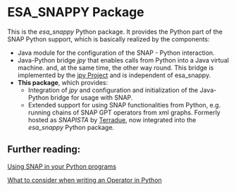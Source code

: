 # ESA_SNAPPY Package

This is the *esa_snappy* Python package. It provides the Python part of the SNAP Python support, which is
basically realized by the components:

- Java module for the configuration of the SNAP - Python interaction.
- Java-Python bridge *jpy* that enables calls from Python into a Java virtual machine.
  and, at the same time, the other way round. This bridge is implemented by the
  [jpy Project](https://deephaven.io/core/docs/how-to-guides/use-jpy/) and is independent of esa_snappy.
- **This package**, which provides:
  - Integration of *jpy* and configuration and initialization of the Java-Python bridge for usage with SNAP.
  - Extended support for using SNAP functionalities from Python, e.g. running chains of SNAP GPT operators from 
  xml graphs. Formerly hosted as *SNAPISTA* by [Terradue](https://www.terradue.com/), now integrated into the
    *esa_snappy* Python package.

## Further reading:

[Using SNAP in your Python programs](https://senbox.atlassian.net/wiki/spaces/SNAP/pages/24051781/Using+SNAP+in+your+Python+programs)

[What to consider when writing an Operator in Python](https://senbox.atlassian.net/wiki/spaces/SNAP/pages/42041346/What+to+consider+when+writing+an+Operator+in+Python)
